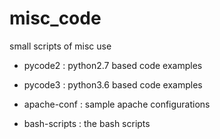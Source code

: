 # misc_code
small scripts of misc use

* pycode2 : python2.7 based code examples

* pycode3 : python3.6 based code examples

* apache-conf : sample apache configurations

* bash-scripts : the bash scripts 

